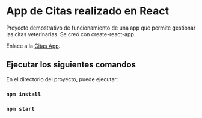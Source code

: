 # App de Citas realizado en React

Proyecto demostrativo de funcionamiento de una app que permite gestionar las citas veterinarias. Se creó con create-react-app.

Enlace a la [Citas App](https://github.com/facebook/create-react-app).

## Ejecutar los siguientes comandos

En el directorio del proyecto, puede ejecutar:

### `npm install`
### `npm start`